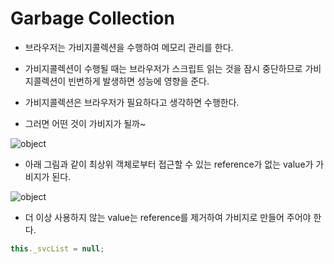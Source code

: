 # Garbage Collection

* 브라우저는 가비지콜렉션을 수행하여 메모리 관리를 한다.

* 가비지콜렉션이 수행될 때는 브라우저가 스크립트 읽는 것을 잠시 중단하므로 가비지콜렉션이 빈번하게 발생하면 성능에 영향을 준다.

* 가비지콜렉션은 브라우저가 필요하다고 생각하면 수행한다.

* 그러면 어떤 것이 가비지가 될까~

![object](./../images/develop/garbage1.png "object")

* 아래 그림과 같이 최상위 객체로부터 접근할 수 있는 reference가 없는 value가 가비지가 된다.

![object](./../images/develop/garbage2.png "object")

* 더 이상 사용하지 않는 value는 reference를 제거하여 가비지로 만들어 주어야 한다. 

```js
this._svcList = null;
```